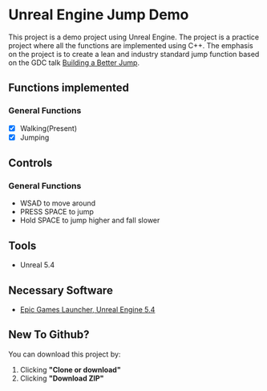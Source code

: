 # Unreal Engine Jump Demo

This project is a demo project using Unreal Engine. The project is a practice project where all the functions are implemented using C++.
The emphasis on the project is to create a lean and industry standard jump function based on the GDC talk [Building a Better Jump](https://www.youtube.com/watch?v=hG9SzQxaCm8).

## Functions implemented
### General Functions
- [x] Walking(Present)
- [x] Jumping

## Controls
### General Functions
- WSAD to move around
- PRESS SPACE to jump
- Hold SPACE to jump higher and fall slower

## Tools
- Unreal 5.4

## Necessary Software
- [Epic Games Launcher, Unreal Engine 5.4](https://www.unrealengine.com/en-US/blog)

## New To Github?

You can download this project by:
1. Clicking **"Clone or download"**
2. Clicking **"Download ZIP"**
